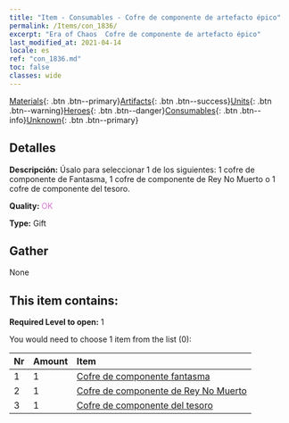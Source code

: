 ```yaml
---
title: "Item - Consumables - Cofre de componente de artefacto épico"
permalink: /Items/con_1836/
excerpt: "Era of Chaos  Cofre de componente de artefacto épico"
last_modified_at: 2021-04-14
locale: es
ref: "con_1836.md"
toc: false
classes: wide
---
```

 [Materials](/es/Items/){: .btn .btn--primary}[Artifacts](/es/Items/Artifacts/){: .btn .btn--success}[Units](/es/Items/Units/){: .btn .btn--warning}[Heroes](/es/Items/Heroes/){: .btn .btn--danger}[Consumables](/es/Items/Consumables/){: .btn .btn--info}[Unknown](/es/Items/Unknown/){: .btn .btn--primary}

## Detalles
 **Descripción:** Úsalo para seleccionar 1 de los siguientes: 1 cofre de componente de Fantasma, 1 cofre de componente de Rey No Muerto o 1 cofre de componente del tesoro.

 **Quality:** <span style="color: #DA70D6">OK</span>

 **Type:** Gift

## Gather

  None

## This item contains:

 **Required Level to open:** 1

 You would need to choose 1 item from the list (0):

  | Nr | Amount |     Item    |
  |:---|:-------|:------------|
  | 1 | 1 | [Cofre de componente fantasma](/es/Items/con_1339/) | 
  | 2 | 1 | [Cofre de componente de Rey No Muerto](/es/Items/con_1340/) | 
  | 3 | 1 | [Cofre de componente del tesoro](/es/Items/con_1383/) | 
